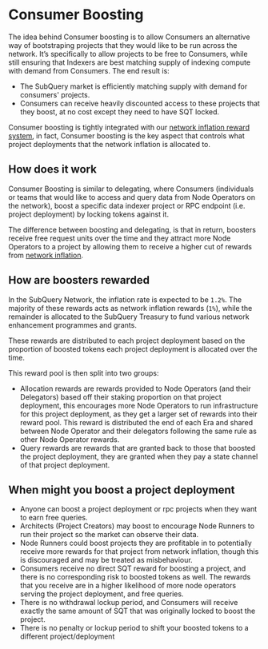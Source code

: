 # Consumer Boosting

The idea behind Consumer boosting is to allow Consumers an alternative way of bootstraping projects that they would like to be run across the network. It’s specifically to allow projects to be free to Consumers, while still ensuring that Indexers are best matching supply of indexing compute with demand from Consumers. The end result is:

- The SubQuery market is efficiently matching supply with demand for consumers' projects.
- Consumers can receive heavily discounted access to these projects that they boost, at no cost except they need to have SQT locked.

Consumer boosting is tightly integrated with our [network inflation reward system](../introduction/reward-distribution.md#deployment-booster-rewards), in fact, Consumer boosting is the key aspect that controls what project deployments that the network inflation is allocated to.

## How does it work

Consumer Boosting is similar to delegating, where Consumers (individuals or teams that would like to access and query data from Node Operators on the network), boost a specific data indexer project or RPC endpoint (i.e. project deployment) by locking tokens against it.

The difference between boosting and delegating, is that in return, boosters receive free request units over the time and they attract more Node Operators to a project by allowing them to receive a higher cut of rewards from [network inflation](../introduction/reward-distribution.md#deployment-booster-rewards).

## How are boosters rewarded

In the SubQuery Network, the inflation rate is expected to be `1.2%`. The majority of these rewards acts as network inflation rewards (`1%`), while the remainder is allocated to the SubQuery Treasury to fund various network enhancement programmes and grants.

These rewards are distributed to each project deployment based on the proportion of boosted tokens each project deployment is allocated over the time.

This reward pool is then split into two groups:

- Allocation rewards are rewards provided to Node Operators (and their Delegators) based off their staking proportion on that project deployment, this encourages more Node Operators to run infrastructure for this project deployment, as they get a larger set of rewards into their reward pool. This reward is distributed the end of each Era and shared between Node Operator and their delegators following the same rule as other Node Operator rewards. 
- Query rewards are rewards that are granted back to those that boosted the project deployment, they are granted when they pay a state channel of that project deployment.

## When might you boost a project deployment

- Anyone can boost a project deployment or rpc projects when they want to earn free queries.
- Architects (Project Creators) may boost to encourage Node Runners to run their project so the market can observe their data.
- Node Runners could boost projects they are profitable in to potentially receive more rewards for that project from network inflation, though this is discouraged and may be treated as misbehaviour.
- Consumers receive no direct SQT reward for boosting a project, and there is no corresponding risk to boosted tokens as well. The rewards that you receive are in a higher likelihood of more node operators serving the project deployment, and free queries.
- There is no withdrawal lockup period, and Consumers will receive exactly the same amount of SQT that was originally locked to boost the project.
- There is no penalty or lockup period to shift your boosted tokens to a different project/deployment
